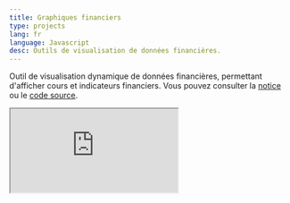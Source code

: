 ```yaml
---
title: Graphiques financiers
type: projects
lang: fr
language: Javascript
desc: Outils de visualisation de données financières.
---
```


Outil de visualisation dynamique de données financières, permettant d'afficher cours et indicateurs financiers. Vous pouvez consulter la [notice](https://github.com/sylvaindurand/d3-stockcharts) ou le [code source](https://github.com/sylvaindurand/d3-stockcharts).

<div class="iframe" style="max-width: 800px"><div style="padding-bottom: 65%"><iframe src="https://sylvaindurand.github.io/d3-stockcharts/" scrolling="no"></iframe></div></div>


